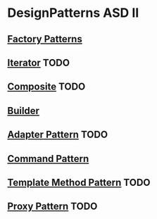 # DesignPatterns ASD II

## [Factory Patterns](./Factory/Factory.md)

## [Iterator](./Iterator/Iterator.md) TODO

## [Composite](./Composite/Composite.md) TODO

## [Builder](./Builder/Builder.md)

## [Adapter Pattern](./Adapter/Adapter.md) TODO

## [Command Pattern](./Command/Command.md)

## [Template Method Pattern](./TemplateMethod/TemplateMethod.md) TODO

## [Proxy Pattern](./Proxy/Proxy.md) TODO